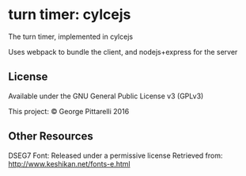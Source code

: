 # turn timer: cylcejs

The turn timer, implemented in cylcejs

Uses webpack to bundle the client, and nodejs+express for the server

## License

Available under the GNU General Public License v3 (GPLv3)

This project: © George Pittarelli 2016

## Other Resources

DSEG7 Font: Released under a permissive license
Retrieved from: http://www.keshikan.net/fonts-e.html
